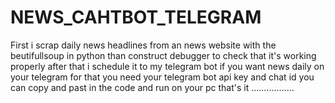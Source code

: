 # NEWS_CAHTBOT_TELEGRAM
First i scrap daily news headlines from an news website with the beutifullsoup in python
than construct debugger to check that it's working properly 
after that i schedule it to my telegram bot 
if you want news daily on your telegram
for that you need your telegram bot api key and chat id
you can copy and past in the code and run on your pc
that's it .................
